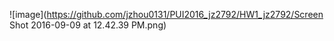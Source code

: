 ![image](https://github.com/jzhou0131/PUI2016_jz2792/HW1_jz2792/Screen Shot 2016-09-09 at 12.42.39 PM.png)

